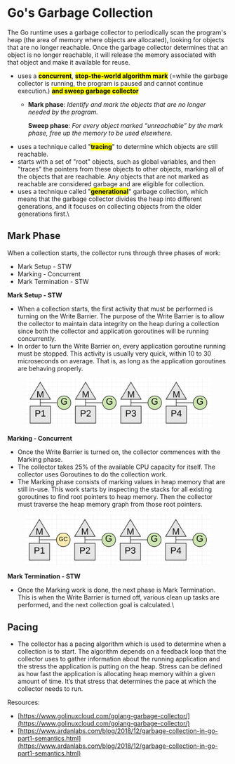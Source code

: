 # Go's Garbage Collection

The Go runtime uses a garbage collector to periodically scan the program's heap (the area of memory where objects are allocated), looking for objects that are no longer reachable. Once the garbage collector determines that an object is no longer reachable, it will release the memory associated with that object and make it available for reuse.

* uses a <mark style="background-color:yellow;">**concurrent**</mark>, <mark style="background-color:yellow;">**stop-the-world algorithm mark**</mark> (=while the garbage collector is running, the program is paused and cannot continue execution.) <mark style="background-color:yellow;">**and sweep garbage collector**</mark>
  *   **Mark phase**: _Identify and mark the objects that are no longer needed by the program._

      **Sweep phase**: _For every object marked “unreachable” by the mark phase, free up the memory to be used elsewhere._
* uses a technique called "<mark style="background-color:yellow;">**tracing**</mark>" to determine which objects are still reachable.
* starts with a set of "root" objects, such as global variables, and then "traces" the pointers from these objects to other objects, marking all of the objects that are reachable. Any objects that are not marked as reachable are considered garbage and are eligible for collection.
* uses a technique called "<mark style="background-color:yellow;">**generational**</mark>" garbage collection, which means that the garbage collector divides the heap into different generations, and it focuses on collecting objects from the older generations first.\


## Mark Phase

When a collection starts, the collector runs through three phases of work:

* Mark Setup - STW
* Marking - Concurrent
* Mark Termination - STW

**Mark Setup - STW**

* When a collection starts, the first activity that must be performed is turning on the Write Barrier. The purpose of the Write Barrier is to allow the collector to maintain data integrity on the heap during a collection since both the collector and application goroutines will be running concurrently.
* In order to turn the Write Barrier on, every application goroutine running must be stopped. This activity is usually very quick, within 10 to 30 microseconds on average. That is, as long as the application goroutines are behaving properly.

<figure><img src="../.gitbook/assets/image (1).png" alt=""><figcaption></figcaption></figure>

**Marking - Concurrent**

* Once the Write Barrier is turned on, the collector commences with the Marking phase.
* The collector takes 25% of the available CPU capacity for itself. The collector uses Goroutines to do the collection work.
* The Marking phase consists of marking values in heap memory that are still in-use. This work starts by inspecting the stacks for all existing goroutines to find root pointers to heap memory. Then the collector must traverse the heap memory graph from those root pointers.

<figure><img src="../.gitbook/assets/image (2).png" alt=""><figcaption></figcaption></figure>

**Mark Termination - STW**

* Once the Marking work is done, the next phase is Mark Termination. This is when the Write Barrier is turned off, various clean up tasks are performed, and the next collection goal is calculated.\


## Pacing

* The collector has a pacing algorithm which is used to determine when a collection is to start. The algorithm depends on a feedback loop that the collector uses to gather information about the running application and the stress the application is putting on the heap. Stress can be defined as how fast the application is allocating heap memory within a given amount of time. It’s that stress that determines the pace at which the collector needs to run.



Resources:

* [https://www.golinuxcloud.com/golang-garbage-collector/](https://www.golinuxcloud.com/golang-garbage-collector/)
* [https://www.ardanlabs.com/blog/2018/12/garbage-collection-in-go-part1-semantics.html](https://www.ardanlabs.com/blog/2018/12/garbage-collection-in-go-part1-semantics.html)
